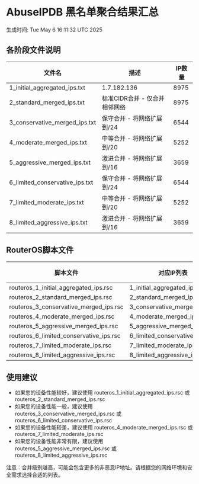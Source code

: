 # AbuseIPDB 黑名单聚合结果汇总
生成时间: Tue May  6 16:11:32 UTC 2025

## 各阶段文件说明

| 文件名 | 描述 | IP数量 |
|--------|------|--------|
| 1_initial_aggregated_ips.txt | 1.7.182.136 | 8975 |
| 2_standard_merged_ips.txt | 标准CIDR合并 - 仅合并相邻网络 | 8975 |
| 3_conservative_merged_ips.txt | 保守合并 - 将网络扩展到/24 | 6544 |
| 4_moderate_merged_ips.txt | 中等合并 - 将网络扩展到/20 | 5252 |
| 5_aggressive_merged_ips.txt | 激进合并 - 将网络扩展到/16 | 3659 |
| 6_limited_conservative_ips.txt | 保守合并 - 将网络扩展到/24 | 6544 |
| 7_limited_moderate_ips.txt | 中等合并 - 将网络扩展到/20 | 5252 |
| 8_limited_aggressive_ips.txt | 激进合并 - 将网络扩展到/16 | 3659 |

## RouterOS脚本文件

| 脚本文件 | 对应IP列表 | IP数量 |
|----------|------------|--------|
| routeros_1_initial_aggregated_ips.rsc | 1_initial_aggregated_ips.txt | 8975 |
| routeros_2_standard_merged_ips.rsc | 2_standard_merged_ips.txt | 8975 |
| routeros_3_conservative_merged_ips.rsc | 3_conservative_merged_ips.txt | 6544 |
| routeros_4_moderate_merged_ips.rsc | 4_moderate_merged_ips.txt | 5252 |
| routeros_5_aggressive_merged_ips.rsc | 5_aggressive_merged_ips.txt | 3659 |
| routeros_6_limited_conservative_ips.rsc | 6_limited_conservative_ips.txt | 6544 |
| routeros_7_limited_moderate_ips.rsc | 7_limited_moderate_ips.txt | 5252 |
| routeros_8_limited_aggressive_ips.rsc | 8_limited_aggressive_ips.txt | 3659 |

## 使用建议

- 如果您的设备性能较好，建议使用 routeros_1_initial_aggregated_ips.rsc 或 routeros_2_standard_merged_ips.rsc
- 如果您的设备性能一般，建议使用 routeros_3_conservative_merged_ips.rsc 或 routeros_6_limited_conservative_ips.rsc
- 如果您的设备性能较差，建议使用 routeros_4_moderate_merged_ips.rsc 或 routeros_7_limited_moderate_ips.rsc
- 如果您的设备性能非常有限，建议使用 routeros_5_aggressive_merged_ips.rsc 或 routeros_8_limited_aggressive_ips.rsc

注意：合并级别越高，可能会包含更多的非恶意IP地址。请根据您的网络环境和安全需求选择合适的列表。
